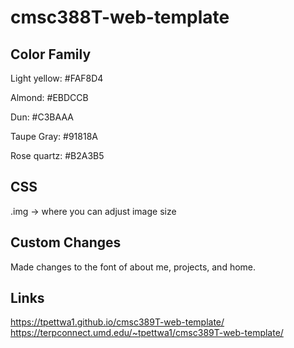 # cmsc388T-web-template

## Color Family
Light yellow: #FAF8D4

Almond: #EBDCCB

Dun: #C3BAAA

Taupe Gray: #91818A

Rose quartz: #B2A3B5

## CSS
.img -> where you can adjust image size

## Custom Changes
Made changes to the font of about me, projects, and home.

## Links
https://tpettwa1.github.io/cmsc389T-web-template/
https://terpconnect.umd.edu/~tpettwa1/cmsc389T-web-template/
